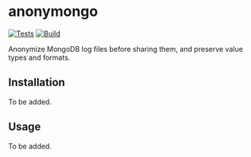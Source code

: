 # anonymongo

[![Tests](https://github.com/yuvalherziger/anonymongo/actions/workflows/test.yml/badge.svg)](https://github.com/yuvalherziger/anonymongo/actions/workflows/test.yml)
[![Build](https://github.com/yuvalherziger/anonymongo/actions/workflows/publish.yml/badge.svg)](https://github.com/yuvalherziger/anonymongo/actions/workflows/publish.yml)

Anonymize MongoDB log files before sharing them, and preserve value types and formats.

## Installation

To be added.

## Usage

To be added.
